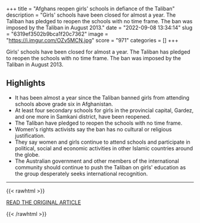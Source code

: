 +++
title = "Afghans reopen girls' schools in defiance of the Taliban"
description = "Girls' schools have been closed for almost a year. The Taliban has pledged to reopen the schools with no time frame. The ban was imposed by the Taliban in August 2013."
date = "2022-09-08 13:34:14"
slug = "6319ef3502b9bca1f20c7362"
image = "https://i.imgur.com/OZv5MCN.jpg"
score = "971"
categories = []
+++

Girls' schools have been closed for almost a year. The Taliban has pledged to reopen the schools with no time frame. The ban was imposed by the Taliban in August 2013.

## Highlights

- It has been almost a year since the Taliban banned girls from attending schools above grade six in Afghanistan.
- At least four secondary schools for girls in the provincial capital, Gardez, and one more in Samkani district, have been reopened.
- The Taliban have pledged to reopen the schools with no time frame.
- Women's rights activists say the ban has no cultural or religious justification.
- They say women and girls continue to attend schools and participate in political, social and economic activities in other Islamic countries around the globe.
- The Australian government and other members of the international community should continue to push the Taliban on girls' education as the group desperately seeks international recognition.

---

{{< rawhtml >}}
  <p class="article-category">
    <a target="_blank" href="https://www.abc.net.au/news/2022-09-07/afghans-reopen-girls-schools-in-defiance-taliban-ban/101414056">READ THE ORIGINAL ARTICLE</a>
  </p>
{{< /rawhtml >}}
